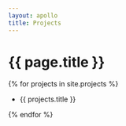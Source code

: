 ```yaml
---
layout: apollo
title: Projects
---
```


<h1>{{ page.title }}</h1>

{% for projects in site.projects %}
  <div class="post">
    <ul>
      <li>{{ projects.title }}</li>
    </ul>
  </div>
{% endfor %}
